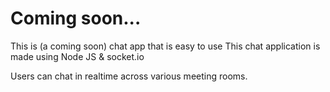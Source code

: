 # Coming soon...
This is (a coming soon) chat app that is easy to use
This chat application is made using Node JS & socket.io

Users can chat in realtime across various meeting rooms.
